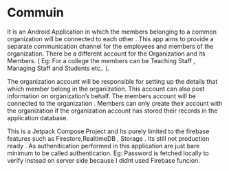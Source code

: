 # Commuin
It is an Android Application in which the members belonging to a common organization will be connected to each other . This app aims to provide a
separate communication channel for the employees and members of the organization. There be a different account for the Organization and its Members. ( Eg:
For a college the members can be Teaching Staff , Managing Staff and Students etc.. ).

The organization account will be responsible for setting up the details that which member belong in the organization. This account can also post information on organization’s behalf.
The members account will be connected to the organization . Members can only create their account with the organization if the organization account has stored their
records in the application database.

This is a Jetpack Compose Project and Its purely limited to the firebase features such as Firestore,RealtimeDB , Storage . 
Its still not production ready . As authenitication performed in this application are just bare minimum to be called authentication. Eg: Password is fetched locally to verify instead on server side because I didnt used Firebase funcion.
